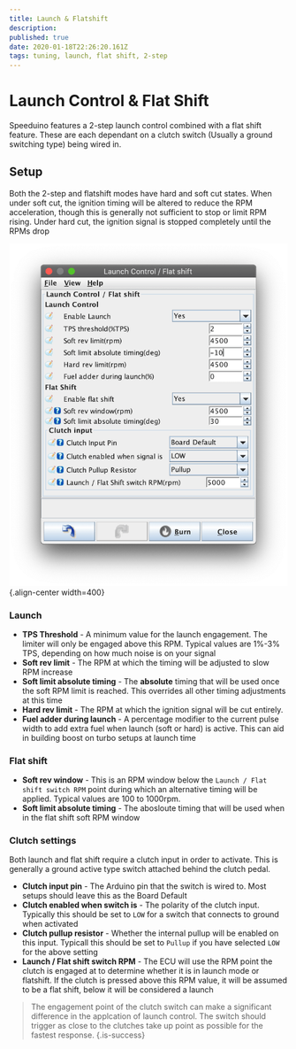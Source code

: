 ```yaml
---
title: Launch & Flatshift
description: 
published: true
date: 2020-01-18T22:26:20.161Z
tags: tuning, launch, flat shift, 2-step
---
```


# Launch Control & Flat Shift

Speeduino features a 2-step launch control combined with a flat shift feature. These are each dependant on a clutch switch (Usually a ground switching type) being wired in.

## Setup
Both the 2-step and flatshift modes have hard and soft cut states. When under soft cut, the ignition timing will be altered to reduce the RPM acceleration, though this is generally not sufficient to stop or limit RPM rising. Under hard cut, the ignition signal is stopped completely until the RPMs drop

![Launch and flat shift settings](/img/tuning/launchFlatS.png){.align-center width=400}

### Launch
* **TPS Threshold** - A minimum value for the launch engagement. The limiter will only be engaged above this RPM. Typical values are 1%-3% TPS, depending on how much noise is on your signal
* **Soft rev limit** - The RPM at which the timing will be adjusted to slow RPM increase
* **Soft limit absolute timing** - The **absolute** timing that will be used once the soft RPM limit is reached. This overrides all other timing adjustments at this time
* **Hard rev limit** - The RPM at which the ignition signal will be cut entirely.
* **Fuel adder during launch** - A percentage modifier to the current pulse width to add extra fuel when launch (soft or hard) is active. This can aid in building boost on turbo setups at launch time

### Flat shift
* **Soft rev window** - This is an RPM window below the `Launch / Flat shift switch RPM` point during which an alternative timing will be applied. Typical values are 100 to 1000rpm. 
* **Soft limit absolute timing** - The abosloute timing that will be used when in the flat shift soft RPM window

### Clutch settings
Both launch and flat shift require a clutch input in order to activate. This is generally a ground active type switch attached behind the clutch pedal.

* **Clutch input pin** - The Arduino pin that the switch is wired to. Most setups should leave this as the Board Default
* **Clutch enabled when switch is** - The polarity of the clutch input. Typically this should be set to `LOW` for a switch that connects to ground when activated 
* **Clutch pullup resistor** - Whether the internal pullup will be enabled on this input. Typicall this should be set to `Pullup` if you have selected `LOW` for the above setting
* **Launch / Flat shift switch RPM** - The ECU will use the RPM point the clutch is engaged at to determine whether it is in launch mode or flatshift. If the clutch is pressed above this RPM value, it will be assumed to be a flat shift, below it will be considered a launch

> The engagement point of the clutch switch can make a significant difference in the applcation of launch control. The switch should trigger as close to the clutches take up point as possible for the fastest response. 
{.is-success}
